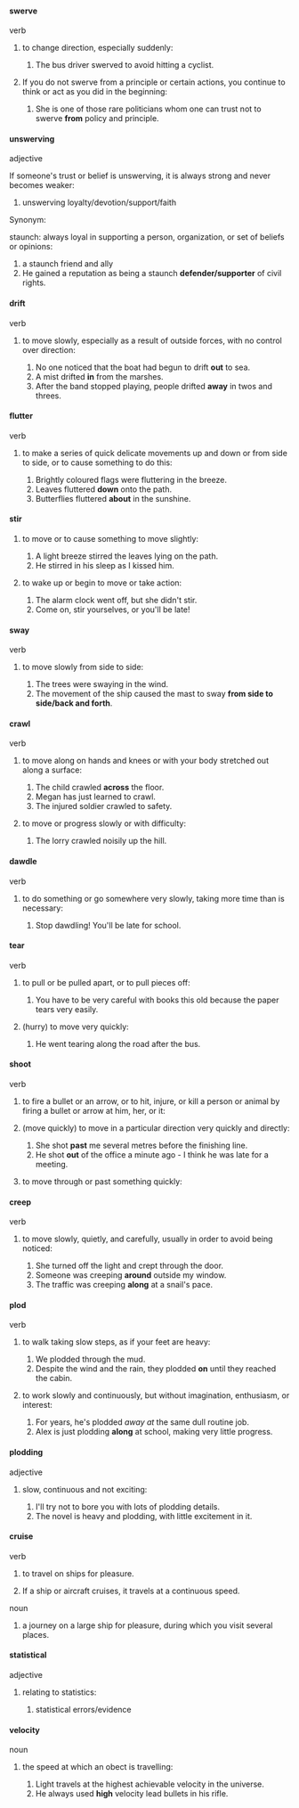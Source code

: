 #### swerve
verb

1. to change direction, especially suddenly:
   
   1. The bus driver swerved to avoid hitting a cyclist.

2. If you do not swerve from a principle or certain actions, you continue to think or act as you did in the beginning:
   
   1. She is one of those rare politicians whom one can trust not to swerve **from** policy and principle.

#### unswerving
adjective

If someone's trust or belief is unswerving, it is always strong and never becomes weaker:

1. unswerving loyalty/devotion/support/faith

Synonym:

staunch: always loyal in supporting a person, organization, or set of beliefs or opinions:

1. a staunch friend and ally
2. He gained a reputation as being a staunch **defender/supporter** of civil rights.

#### drift
verb

1. to move slowly, especially as a result of outside forces, with no control over direction:
   
   1. No one noticed that the boat had begun to drift **out** to sea.
   2. A mist drifted **in** from the marshes.
   3. After the band stopped playing, people drifted **away** in twos and threes.


#### flutter
verb

1. to make a series of quick delicate movements up and down or from side to side, or to cause something to do this:
   
   1. Brightly coloured flags were fluttering in the breeze.
   2. Leaves fluttered **down** onto the path.
   3. Butterflies fluttered **about** in the sunshine.

#### stir

1. to move or to cause something to move slightly:

   1. A light breeze stirred the leaves lying on the path.
   2. He stirred in his sleep as I kissed him.

2. to wake up or begin to move or take action:
   
   1. The alarm clock went off, but she didn't stir.
   2. Come on, stir yourselves, or you'll be late!

#### sway
verb

1. to move slowly from side to side:
   
   1. The trees were swaying in the wind.
   2. The movement of the ship caused the mast to sway **from side to side/back and forth**.


#### crawl
verb

1. to move along on hands and knees or with your body stretched out along a surface:
   
   1. The child crawled **across** the floor.
   2. Megan has just learned to crawl.
   3. The injured soldier crawled to safety.

2. to move or progress slowly or with difficulty:
   
   1. The lorry crawled noisily up the hill.

#### dawdle
verb

1. to do something or go somewhere very slowly, taking more time than is necessary:
   
   1. Stop dawdling! You'll be late for school.

#### tear
verb

1. to pull or be pulled apart, or to pull pieces off:

   1. You have to be very careful with books this old because the paper tears very easily. 

2. (hurry) to move very quickly:
   
   1. He went tearing along the road after the bus.


#### shoot
verb

1. to fire a bullet or an arrow, or to hit, injure, or kill a person or animal by firing a bullet or arrow at him, her, or it:

2. (move quickly) to move in a particular direction very quickly and directly:
   
   1. She shot **past** me several metres before the finishing line.
   2. He shot **out** of the office a minute ago - I think he was late for a meeting.
   
3. to move through or past something quickly:


#### creep
verb

1. to move slowly, quietly, and carefully, usually in order to avoid being noticed:
   
   1. She turned off the light and crept through the door.
   2. Someone was creeping **around** outside my window.
   3. The traffic was creeping **along** at a snail's pace.

#### plod
verb

1. to walk taking slow steps, as if your feet are heavy:
   
   1. We plodded through the mud.
   2. Despite the wind and the rain, they plodded **on** until they reached the cabin.

2. to work slowly and continuously, but without imagination, enthusiasm, or interest:
   
   1. For years, he's plodded *away at* the same dull routine job.
   2. Alex is just plodding **along** at school, making very little progress.


#### plodding
adjective

1. slow, continuous and not exciting:
   
   1. I'll try not to bore you with lots of plodding details.
   2. The novel is heavy and plodding, with little excitement in it.

#### cruise
verb

1. to travel on ships for pleasure.

2. If a ship or aircraft cruises, it travels at a continuous speed.

noun

1. a journey on a large ship for pleasure, during which you visit several places.


#### statistical
adjective

1. relating to statistics:
   
   1. statistical errors/evidence

#### velocity
noun

1. the speed at which an obect is travelling:
   
   1. Light travels at the highest achievable velocity in the universe.
   2. He always used **high** velocity lead bullets in his rifle.








